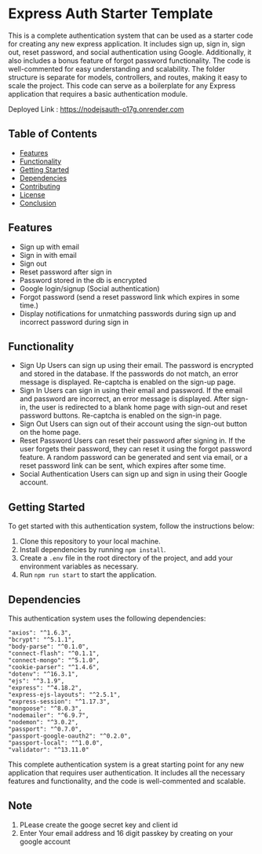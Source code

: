 # Express Auth Starter Template

This is a complete authentication system that can be used as a starter code for creating any new express application. It includes sign up, sign in, sign out, reset password, and social authentication using Google. Additionally, it also includes a bonus feature of forgot password functionality.
The code is well-commented for easy understanding and scalability. The folder structure is separate for models, controllers, and routes, making it easy to scale the project.
This code can serve as a boilerplate for any Express application that requires a basic authentication module.


Deployed Link : https://nodejsauth-o17g.onrender.com

## Table of Contents

-   [Features](#features)
-   [Functionality](#functionality)
-   [Getting Started](#getting-started)
-   [Dependencies](#dependencies)
-   [Contributing](#contributing)
-   [License](#license)
-   [Conclusion](#conclusion)

## Features

-   Sign up with email
-   Sign in with email
-   Sign out
-   Reset password after sign in
-   Password stored in the db is encrypted
-   Google login/signup (Social authentication)
-   Forgot password (send a reset password link which expires in some time.)
-   Display notifications for unmatching passwords during sign up and incorrect password during sign in


## Functionality

-   Sign Up
    Users can sign up using their email. The password is encrypted and stored in the database. If the passwords do not match, an error message is displayed. Re-captcha is enabled on the sign-up page.
-   Sign In
    Users can sign in using their email and password. If the email and password are incorrect, an error message is displayed. After sign-in, the user is redirected to a blank home page with sign-out and reset password buttons. Re-captcha is enabled on the sign-in page.
-   Sign Out
    Users can sign out of their account using the sign-out button on the home page.
-   Reset Password
    Users can reset their password after signing in. If the user forgets their password, they can reset it using the forgot password feature. A random password can be generated and sent via email, or a reset password link can be sent, which expires after some time.
-   Social Authentication
    Users can sign up and sign in using their Google account.

## Getting Started

To get started with this authentication system, follow the instructions below:

1. Clone this repository to your local machine.
2. Install dependencies by running `npm install`.
3. Create a `.env` file in the root directory of the project, and add your environment variables as necessary.
4. Run `npm run start` to start the application.

## Dependencies

This authentication system uses the following dependencies:

    "axios": "^1.6.3",
    "bcrypt": "^5.1.1",
    "body-parse": "^0.1.0",
    "connect-flash": "^0.1.1",
    "connect-mongo": "^5.1.0",
    "cookie-parser": "^1.4.6",
    "dotenv": "^16.3.1",
    "ejs": "^3.1.9",
    "express": "^4.18.2",
    "express-ejs-layouts": "^2.5.1",
    "express-session": "^1.17.3",
    "mongoose": "^8.0.3",
    "nodemailer": "^6.9.7",
    "nodemon": "^3.0.2",
    "passport": "^0.7.0",
    "passport-google-oauth2": "^0.2.0",
    "passport-local": "^1.0.0",
    "validator": "^13.11.0"



This complete authentication system is a great starting point for any new application that requires user authentication. It includes all the necessary features and functionality, and the code is well-commented and scalable.


## Note 

1. PLease create the googe secret key and client id
2. Enter Your email address and 16 digit passkey by creating on your google account 
